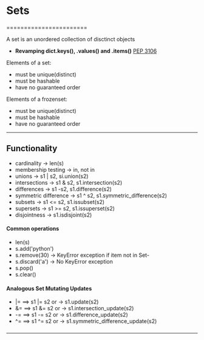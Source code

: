 # Sets
=======================


A set is an unordered collection of disctinct objects
- **Revamping dict.keys(), .values() and .items()** [PEP 3106](https://www.python.org/dev/peps/pep-3106/)

Elements of a set:

- must be unique(distinct)
- must be hashable
- have no guaranteed order

Elements of a frozenset:

- must be unique(distinct)
- must be hashable
- have no guaranteed order


-----------------------------------------------------------------------------------------------------

## Functionality 

* cardinality -> len(s)
* membership testing -> in, not in
* unions -> s1 | s2, si.union(s2)
* intersections -> s1 & s2, s1.intersection(s2)
* differences -> s1 -s2, s1.difference(s2)
* symmetric difference -> s1 ^ s2, s1.symmetric_difference(s2)
* subsets -> s1 <= s2, s1.issubset(s2)
* supersets -> s1 >= s2, s1.issuperset(s2)
* disjointness -> s1.isdisjoint(s2)


#### Common operations

- len(s)
- s.add('python')
- s.remove(30) -> KeyError exception if item not in Set-
- s.discard('a') -> No KeyError exception
- s.pop()
- s.clear()

#### Analogous Set Mutating Updates

* |=  ==> s1 |= s2 or -> s1.update(s2)
* &= ==> s1 &= s2 or -> s1.intersection_update(s2) 
* -= ==> s1 -= s2 or -> s1.difference_update(s2) 
* ^= ==> s1 ^= s2 or -> s1.symmetric_difference_update(s2) 


### 

-----------------------------------------------------------------------------------------------------